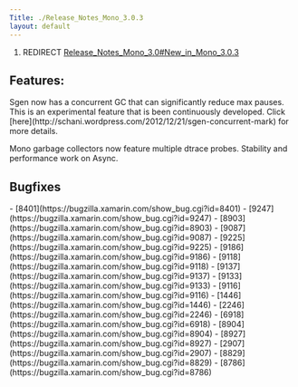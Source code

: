 ```yaml
---
Title: ./Release_Notes_Mono_3.0.3
layout: default
---
```


1.  REDIRECT
    [Release\_Notes\_Mono\_3.0\#New\_in\_Mono\_3.0.3](Release_Notes_Mono_3.0#New_in_Mono_3.0.3{{site.url}}/ "wikilink")

<h2>
Features:

</h2>
Sgen now has a concurrent GC that can significantly reduce max pauses.
This is an experimental feature that is been continuously developed.
Click
[here](http://schani.wordpress.com/2012/12/21/sgen-concurrent-mark) for
more details.

Mono garbage collectors now feature multiple dtrace probes. Stability
and performance work on Async.

<h2>
Bugfixes

</h2>
-   [8401](https://bugzilla.xamarin.com/show_bug.cgi?id=8401)
-   [9247](https://bugzilla.xamarin.com/show_bug.cgi?id=9247)
-   [8903](https://bugzilla.xamarin.com/show_bug.cgi?id=8903)
-   [9087](https://bugzilla.xamarin.com/show_bug.cgi?id=9087)
-   [9225](https://bugzilla.xamarin.com/show_bug.cgi?id=9225)
-   [9186](https://bugzilla.xamarin.com/show_bug.cgi?id=9186)
-   [9118](https://bugzilla.xamarin.com/show_bug.cgi?id=9118)
-   [9137](https://bugzilla.xamarin.com/show_bug.cgi?id=9137)
-   [9133](https://bugzilla.xamarin.com/show_bug.cgi?id=9133)
-   [9116](https://bugzilla.xamarin.com/show_bug.cgi?id=9116)
-   [1446](https://bugzilla.xamarin.com/show_bug.cgi?id=1446)
-   [2246](https://bugzilla.xamarin.com/show_bug.cgi?id=2246)
-   [6918](https://bugzilla.xamarin.com/show_bug.cgi?id=6918)
-   [8904](https://bugzilla.xamarin.com/show_bug.cgi?id=8904)
-   [8927](https://bugzilla.xamarin.com/show_bug.cgi?id=8927)
-   [2907](https://bugzilla.xamarin.com/show_bug.cgi?id=2907)
-   [8829](https://bugzilla.xamarin.com/show_bug.cgi?id=8829)
-   [8786](https://bugzilla.xamarin.com/show_bug.cgi?id=8786)
